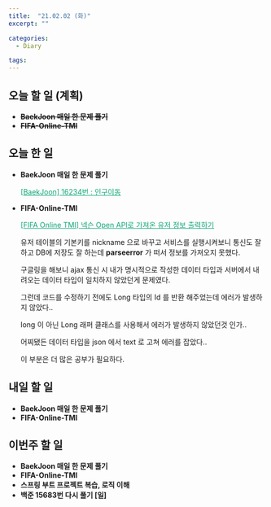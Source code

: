 ```yaml
---
title:  "21.02.02 (화)"
excerpt: ""

categories:
  - Diary

tags:
---
```


## 오늘 할 일 (계획)

- ~~**BaekJoon 매일 한 문제 풀기**~~
- ~~**FIFA-Online-TMI**~~

## 오늘 한 일

- **BaekJoon 매일 한 문제 풀기**

  <a href="https://nam-ki-bok.github.io/baekjoon/Baek_Population/" style="color:#0FA678" target="_blank">[BaekJoon] 16234번 : 인구이동</a>

- **FIFA-Online-TMI**

  <a href="https://nam-ki-bok.github.io/spring/ViewUserInfo/" style="color:#0FA678">[FIFA Online TMI] 넥슨 Open API로 가져온 유저 정보 출력하기</a>

  유저 테이블의 기본키를 nickname 으로 바꾸고 서비스를 실행시켜보니 통신도 잘 하고 DB에 저장도 잘 하는데 **parseerror** 가 떠서 정보를 가져오지 못했다.

  구글링을 해보니 ajax 통신 시 내가 명시적으로 작성한 데이터 타입과 서버에서 내려오는 데이터 타입이 일치하지 않았던게 문제였다.

  그런데 코드를 수정하기 전에도 Long 타입의 Id 를 반환 해주었는데 에러가 발생하지 않았다..
  
  long 이 아닌 Long 래퍼 클래스를 사용해서 에러가 발생하지 않았던것 인가..
  
  어찌됐든 데이터 타입을 json 에서 text 로 고쳐 에러를 잡았다..
  
  이 부분은 더 많은 공부가 필요하다.


##  내일 할 일

- **BaekJoon 매일 한 문제 풀기**
- **FIFA-Online-TMI**


## 이번주 할 일

- **BaekJoon 매일 한 문제 풀기**
- **FIFA-Online-TMI**
- **스프링 부트 프로젝트 복습, 로직 이해**
- **백준 15683번 다시 풀기 [일]**

<br>